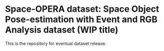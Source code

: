 # Space-OPERA dataset: Space Object Pose-estimation with Event and RGB Analysis dataset (WIP title)
This is the repository for eventual dataset release.
